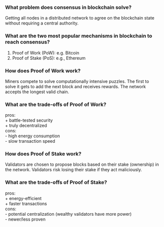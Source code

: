 ### What problem does consensus in blockchain solve?
Getting all nodes in a distributed network to agree on the blockchain state without requiring a central authority.

### What are the two most popular mechanisms in blockchain to reach consensus?
<ol><li>Proof of Work (PoW): e.g. Bitcoin
</li><li>Proof of Stake (PoS): e.g., Ethereum</li></ol>

### How does Proof of Work work?
Miners compete to solve computationally intensive puzzles. The first to solve it gets to add the next block and receives rewards. The network accepts the longest valid chain.

### What are the trade-offs of Proof of Work?
pros:<br>+ battle-tested security<br>+ truly decentralized<br>cons:<br>- high energy consumption<br>- slow transaction speed

### How does Proof of Stake work?
Validators are chosen to propose blocks based on their stake (ownership) in the network. Validators risk losing their stake if they act maliciously.

### What are the trade-offs of Proof of Stake?
pros:<br>+ energy-efficient<br>+ faster transactions
<br>cons:<br>-&nbsp;potential centralization (wealthy validators have more power)<br>- newer/less proven